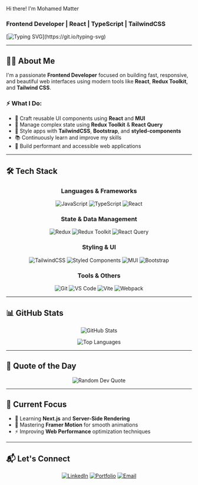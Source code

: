   Hi there! I'm Mohamed Matter


<div>

### Frontend Developer | React | TypeScript | TailwindCSS

[![Typing SVG](https://readme-typing-svg.herokuapp.com?font=Fira+Code&pause=1000&color=38BDF8&width=435&lines=Frontend+Developer;React+Specialist;JavaScript+%26+TypeScript+Lover;Building+Beautiful+UIs!)](https://git.io/typing-svg)

</div>

---

## 🧑‍💻 About Me

I'm a passionate **Frontend Developer** focused on building fast, responsive, and beautiful web interfaces using modern tools like **React**, **Redux Toolkit**, and **Tailwind CSS**.

### ⚡ What I Do:
- 🎨 Craft reusable UI components using **React** and **MUI**
- 🔄 Manage complex state using **Redux Toolkit** & **React Query**
- 💅 Style apps with **TailwindCSS**, **Bootstrap**, and **styled-components**
- 📚 Continuously learn and improve my skills
- 🚀 Build performant and accessible web applications

---

## 🛠️ Tech Stack

<div align="center">

### Languages & Frameworks
![JavaScript](https://img.shields.io/badge/JavaScript-F7DF1E?style=for-the-badge&logo=javascript&logoColor=black)
![TypeScript](https://img.shields.io/badge/TypeScript-007ACC?style=for-the-badge&logo=typescript&logoColor=white)
![React](https://img.shields.io/badge/React-20232A?style=for-the-badge&logo=react&logoColor=61DAFB)

### State & Data Management
![Redux](https://img.shields.io/badge/Redux-593D88?style=for-the-badge&logo=redux&logoColor=white)
![Redux Toolkit](https://img.shields.io/badge/Redux%20Toolkit-764ABC?style=for-the-badge&logo=redux&logoColor=white)
![React Query](https://img.shields.io/badge/React_Query-FF4154?style=for-the-badge&logo=react%20query&logoColor=white)

### Styling & UI
![TailwindCSS](https://img.shields.io/badge/Tailwind_CSS-38B2AC?style=for-the-badge&logo=tailwind-css&logoColor=white)
![Styled Components](https://img.shields.io/badge/styled--components-DB7093?style=for-the-badge&logo=styled-components&logoColor=white)
![MUI](https://img.shields.io/badge/MUI-0081CB?style=for-the-badge&logo=mui&logoColor=white)
![Bootstrap](https://img.shields.io/badge/Bootstrap-563D7C?style=for-the-badge&logo=bootstrap&logoColor=white)

### Tools & Others
![Git](https://img.shields.io/badge/Git-F05032?style=for-the-badge&logo=git&logoColor=white)
![VS Code](https://img.shields.io/badge/VS_Code-007ACC?style=for-the-badge&logo=visual%20studio%20code&logoColor=white)
![Vite](https://img.shields.io/badge/Vite-646CFF?style=for-the-badge&logo=vite&logoColor=white)
![Webpack](https://img.shields.io/badge/Webpack-8DD6F9?style=for-the-badge&logo=webpack&logoColor=black)

</div>

---

## 📊 GitHub Stats

<div align="center">

![GitHub Stats](https://github-readme-stats.vercel.app/api?username=MohamedMatter2000&show_icons=true&theme=tokyonight&hide_border=true&bg_color=0D1117)

![Top Languages](https://github-readme-stats.vercel.app/api/top-langs/?username=MohamedMatter2000&layout=compact&theme=tokyonight&hide_border=true&bg_color=0D1117)


</div>

---

## 🌟 Quote of the Day

<div align="center">

<img src="https://quotes-github-readme.vercel.app/api?type=horizontal&theme=tokyonight" alt="Random Dev Quote"/>

</div>

---

## 🎯 Current Focus

- 🌱 Learning **Next.js** and **Server-Side Rendering**
- 🎨 Mastering **Framer Motion** for smooth animations
- ⚡ Improving **Web Performance** optimization techniques

---

## 📬 Let's Connect

<div align="center">

[![LinkedIn](https://img.shields.io/badge/LinkedIn-0077B5?style=for-the-badge&logo=linkedin&logoColor=white)](https://www.linkedin.com/in/your-linkedin)
[![Portfolio](https://img.shields.io/badge/Portfolio-000000?style=for-the-badge&logo=vercel&logoColor=white)](https://your-portfolio-link.com)
[![Email](https://img.shields.io/badge/Email-D14836?style=for-the-badge&logo=gmail&logoColor=white)](mailto:your-email@gmail.com)

</div>

